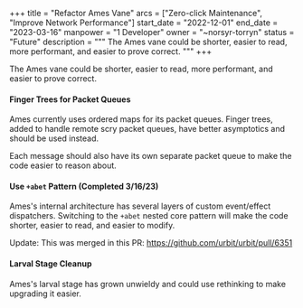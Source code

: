 +++
title = "Refactor Ames Vane"
arcs = ["Zero-click Maintenance", "Improve Network Performance"]
start_date = "2022-12-01"
end_date = "2023-03-16"
manpower = "1 Developer"
owner = "~norsyr-torryn"
status = "Future"
description = """
The Ames vane could be shorter, easier to read, more performant, and easier to prove correct.
"""
+++

The Ames vane could be shorter, easier to read, more performant, and easier to prove correct.

#### Finger Trees for Packet Queues

Ames currently uses ordered maps for its packet queues.  Finger trees, added to handle remote scry packet queues, have better asymptotics and should be used instead.

Each message should also have its own separate packet queue to make the code easier to reason about.

#### Use `+abet` Pattern (Completed 3/16/23)

Ames's internal architecture has several layers of custom event/effect dispatchers.  Switching to the `+abet` nested core pattern will make the code shorter, easier to read, and easier to modify.

Update: This was merged in this PR:
https://github.com/urbit/urbit/pull/6351

#### Larval Stage Cleanup

Ames's larval stage has grown unwieldy and could use rethinking to make upgrading it easier.
